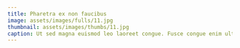 ```yaml
---
title: Pharetra ex non faucibus
image: assets/images/fulls/11.jpg
thumbnail: assets/images/thumbs/11.jpg
caption: Ut sed magna euismod leo laoreet congue. Fusce congue enim ultricies.
---
```

